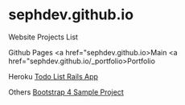 # sephdev.github.io

Website Projects List

Github Pages
<a href="sephdev.github.io>Main</a>
<a href="sephdev.github.io/_portfolio>Portfolio</a>

Heroku
<a href="https://jt-todolist.herokuapp.com">Todo List Rails App</a>

Others
<a href="https://tindex.000webhostapp.com/newbie/index.html">Bootstrap 4 Sample Project</a>
